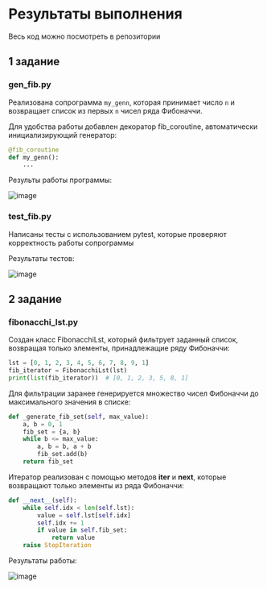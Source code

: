 # Результаты выполнения
Весь код можно посмотреть в репозитории
## 1 задание
### gen_fib.py
Реализована сопрограмма `my_genn`, которая принимает число `n` и возвращает список из первых `n` чисел ряда Фибоначчи.

Для удобства работы добавлен декоратор fib_coroutine, автоматически инициализирующий генератор:
```python
@fib_coroutine
def my_genn():
    ...
```
Результы работы программы:

![image](https://github.com/user-attachments/assets/377994f6-0ae9-4325-8f04-bee0cdb3e4a0)
### test_fib.py
Написаны тесты с использованием pytest, которые проверяют корректность работы сопрограммы

Результаты тестов:

![image](https://github.com/user-attachments/assets/58f7433d-b1a2-4a9b-b222-24f3eec8b9f9)

## 2 задание
### fibonacchi_lst.py
Создан класс FibonacchiLst, который фильтрует заданный список, возвращая только элементы, принадлежащие ряду Фибоначчи:

```python
lst = [0, 1, 2, 3, 4, 5, 6, 7, 8, 9, 1]
fib_iterator = FibonacchiLst(lst)
print(list(fib_iterator))  # [0, 1, 2, 3, 5, 8, 1]
```
Для фильтрации заранее генерируется множество чисел Фибоначчи до максимального значения в списке:

```python
def _generate_fib_set(self, max_value):
    a, b = 0, 1
    fib_set = {a, b}
    while b <= max_value:
        a, b = b, a + b
        fib_set.add(b)
    return fib_set
```
Итератор реализован с помощью методов __iter__ и __next__, которые возвращают только элементы из ряда Фибоначчи:

```python
def __next__(self):
    while self.idx < len(self.lst):
        value = self.lst[self.idx]
        self.idx += 1
        if value in self.fib_set:
            return value
    raise StopIteration
```
Результаты работы:


![image](https://github.com/user-attachments/assets/513bd803-5ce6-4134-b333-5fc80808f6e5)
